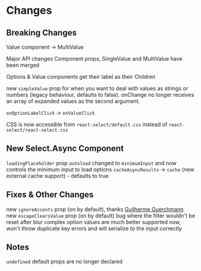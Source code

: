 # Changes

## Breaking Changes

Value component -> MultiValue

Major API changes Component props, SingleValue and MultiValue have been merged

Options & Value components get their label as their Children

new `simpleValue` prop for when you want to deal with values as strings or numbers (legacy behaviour, defaults to false). onChange no longer receives an array of expanded values as the second argument.

`onOptionLabelClick` -> `onValueClick`

CSS is now accessible from `react-select/default.css` instead of `react-select/react-select.css`

## New Select.Async Component

`loadingPlaceholder` prop
`autoload` changed to `minimumInput` and now controls the minimum input to load options
`cacheAsyncResults` -> `cache` (new external cache support) - defaults to true

## Fixes & Other Changes

new `ignoreAccents` prop (on by default), thanks [Guilherme Guerchmann](https://github.com/Agamennon)
new `escapeClearsValue` prop (on by default)
bug where the filter wouldn't be reset after blur
complex option values are much better supported now, won't throw duplicate key errors and will serialize to the input correctly

## Notes

`undefined` default props are no longer declared

